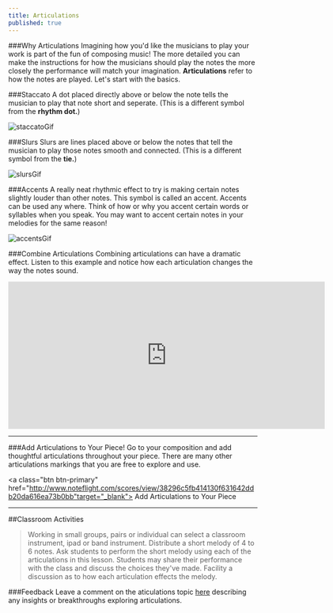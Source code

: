 ```yaml
---
title: Articulations
published: true
---
```


###Why Articulations
Imagining how you'd like the musicians to play your work is part of the fun of composing music! The more detailed you can make the instructions for how the musicians should play the notes the more closely the performance will match your imagination.  **Articulations**  refer to how the notes are played. Let's start with the basics. 


###Staccato 
A dot placed directly above or below the note tells the musician to play that note short and seperate. (This is a different symbol from the **rhythm dot.**)

![staccatoGif](https://dl.dropboxusercontent.com/u/12899352/Gifs/staccatoDemo.gif)


###Slurs
Slurs are lines placed above or below the notes that tell the musician to play those notes smooth and connected. (This is a different symbol from the **tie.**) 

![slursGif](https://dl.dropboxusercontent.com/u/12899352/Gifs/slursDemo.gif)


###Accents
A really neat rhythmic effect to try is making certain notes slightly louder than other notes. This symbol is called an accent. Accents can be used any where. Think of how or why you accent certain words or syllables when you speak. You may want to accent certain notes in your melodies for the same reason!

![accentsGif](https://dl.dropboxusercontent.com/u/12899352/Gifs/accentDemo.gif)



###Combine Articulations
Combining articulations can have a dramatic effect. Listen to this example and notice how each articulation changes the way the notes sound. 


<iframe width="640" height="298" src="http://yciw.sites.noteflight.com/embed/8d8c9132087e38ea794b89624ffcd5f164ec6601?scale=1" frameborder="0"></iframe>

___
###Add Articulations to Your Piece!
Go to your composition and add thoughtful articulations throughout your piece. There are many other articulations markings that you are free to explore and use. 

<a class="btn btn-primary" href="http://www.noteflight.com/scores/view/38296c5fb414130f631642ddb20da616ea73b0bb"target="_blank"><i class="fa fa-music"></i> Add Articulations to Your Piece</a>

___
##Classroom Activities
>Working in small groups, pairs or individual can select a classroom instrument, ipad or band instrument. Distribute a short melody of 4 to 6 notes. Ask students to perform the short melody using each of the articulations in this lesson. Students may share their performance with the class and discuss the choices they've made. Facility a discussion as to how each articulation effects the melody. 


###Feedback
Leave a comment on the aticulations topic [here](http://discourse.yciw.net/t/articulations-important-techniques/63?u=matt) describing any insights or breakthroughs exploring articulations. 



